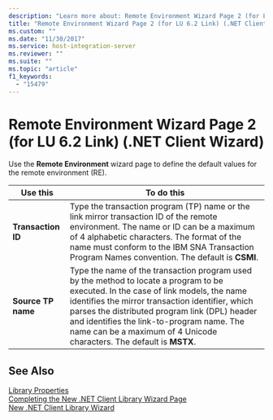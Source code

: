 ```yaml
---
description: "Learn more about: Remote Environment Wizard Page 2 (for LU 6.2 Link) (.NET Client Wizard)"
title: "Remote Environment Wizard Page 2 (for LU 6.2 Link) (.NET Client Wizard)2"
ms.custom: ""
ms.date: "11/30/2017"
ms.service: host-integration-server
ms.reviewer: ""
ms.suite: ""
ms.topic: "article"
f1_keywords: 
  - "15479"
---
```

# Remote Environment Wizard Page 2 (for LU 6.2 Link) (.NET Client Wizard)
Use the **Remote Environment** wizard page to define the default values for the remote environment (RE).  
  
|Use this|To do this|  
|--------------|----------------|  
|**Transaction ID**|Type the transaction program (TP) name or the link mirror transaction ID of the remote environment. The name or ID can be a maximum of 4 alphabetic characters. The format of the name must conform to the IBM SNA Transaction Program Names convention. The default is **CSMI**.|  
|**Source TP name**|Type the name of the transaction program used by the method to locate a program to be executed. In the case of link models, the name identifies the mirror transaction identifier, which parses the distributed program link (DPL) header and identifies the link-to-program name. The name can be a maximum of 4 Unicode characters. The default is **MSTX**.|  
  
## See Also  
 [Library Properties](../core/library-properties2.md)   
 [Completing the New .NET Client Library Wizard Page](../core/completing-the-new-net-client-library-wizard-page2.md)   
 [New .NET Client Library Wizard](../core/new-net-client-library-wizard1.md)
